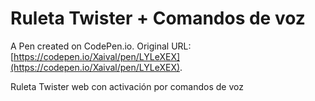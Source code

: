# Ruleta Twister + Comandos de voz

A Pen created on CodePen.io. Original URL: [https://codepen.io/Xaival/pen/LYLeXEX](https://codepen.io/Xaival/pen/LYLeXEX).

Ruleta Twister web con activación por comandos de voz
